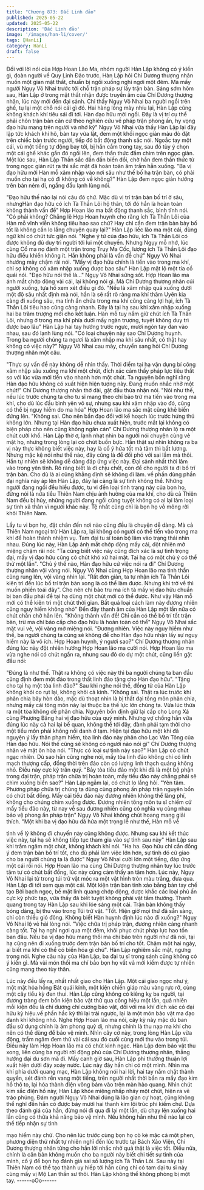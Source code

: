 ```yaml
---
title: "Chương 873: Đắc Linh đảo"
published: 2025-05-22
updated: 2025-05-22
description: 'Đắc Linh đảo'
image: '/images/han-li/cover/'
tags: [HanLi]
category: HanLi
draft: false
---
```


Đối với lời nói của Hợp Hoan Lão Ma, nhóm người Hàn Lập
không có ý kiến gì, đoàn người về Quy Linh Đảo trước.
Hàn Lập hỏi Chí Dương thượng nhân muốn một gian mật thất,
chuẩn bị ngồi xuống nghỉ ngơi một đêm. Mà mấy người Ngụy Vô
Nhai trước tới chỗ trận pháp sư lấy trận bàn.
Sáng sớm hôm sau, Hàn Lập ở trong mật thất nhận được truyền
âm của Chí Dương thượng nhân, lúc này mới đến đại sảnh.
Chỉ thấy Ngụy Vô Nhai ba người ngồi trên ghế, tụ lại một chỗ nói
cái gì đó. Hai hàng lông mày nhíu lại, Hàn Lập cũng không khách
khí tiêu sái đi tới.
Hàn đạo hữu mời ngồi. Đây là vị trí cụ thể phải chôn trận bàn căn
cứ theo nghiên cứu về pháp trận phong ấn, hy vọng đạo hữu
mang trên người và nhớ kỹ" Ngụy Vô Nhai vừa thấy Hàn Lập lại
đây lập tức khách khí hô, bàn tay vừa lật, đem một khối ngọc giản
màu đỏ đặt trên chiếc bàn trước người, tiếp đó bất động thanh sắc
nói.
Ngoắc tay một cái, vù một tiếng tự động bay tới, bị hắn cầm trong
tay, sau đó tùy ý chọn một cái ghế khác gần đó ngồi lên, đem thần
thức đắm chìm trên ngọc giản.
Một lúc sau, Hàn Lập Thần sắc dần dần biến đổi, chờ hắn đem
thần thức từ trong ngọc giản rút ra thì sắc mặt đã hoàn toàn âm
trầm hẳn xuống.
"Ba vị đạo hữu mời Hàn mỗ xâm nhập vào nơi sâu như thế bố hạ
trận bàn, có phải muốn cho tại hạ có đi không có về không?" Hàn
Lập đem ngọc giản hướng trên bàn ném đi, ngẩng đầu lạnh lùng
nói.

"Đạo hữu thế nào lại nói câu đó chứ. Mặc dù vị trí trận bàn bố trí
ở sâu, nhưngHàn đạo hữu có ích Tà Thần Lôi hộ thân, tới đó hắn
là hoàn toàn không thành vấn đề" Hợp Hoan lão ma bất động
thanh sắc, bình tĩnh nói.
"Có phải không? Chẳng lẽ Hợp Hoan huynh cho rằng ích Tà Thần
Lôi của Hàn mỗ vĩnh viễn không tiêu hao sao chứ? Hay chỉ cần
đem trận bàn bày bố tốt là không cần lo lắng chuyện quay lại?"
Hàn Lập liếc lão ma một cái, dùng ngữ khí có chút tức giận nói.
"Nghe ý tứ của đạo hữu, ích Tà Thần Lôi có được không đủ duy
trì người tới lui một chuyến. Nhưng Ngụy mỗ nhớ, lúc cùng Cổ
ma nọ đánh một trận trong Trụy Ma Cốc, lượng ích Tà Thần Lôi
đạo hữu điều khiển không ít. Hắn không phải là vấn đề chứ" Ngụy
Vô Nhai nhướng mày chậm rãi nói.
"Mấy vị đạo hữu chính là tiến vào trong ma khí, chỉ sợ không có
xâm nhập xuống được bao sâu" Hàn Lập mặt lộ một tia cổ quái
nói.
"Đạo hữu nói thế là..." Ngụy Vô Nhai sửng sốt.
Hợp Hoan lão ma ánh mắt chớp động vài cái, lại không nói gì. Mà
Chí Dương thượng nhân cúi người xuống, tựa hồ xem xét điều gì
đó.
"Nếu là xâm nhập quá xuống dưới một độ sâu nhất định mà nói,
hắn là sẽ rất rõ ràng ma khí thâm Uyên kia càng đi xuống sâu, ma
tính ẩn chứa trong ma khí cũng càng lợi hại, ích Tà Thần Lôi tiêu
hao cũng càng nhanh. Đây là tại hạ sau khi xâm nhập xuống hai
ba trăm trượng mới cho kết luận. Hàn mỗ tuy nắm giữ chút ích Tà
Thần Lôi, nhưng ở trong ma khí phía dưới mấy ngàn trượng,
tuyệt không duy trì được bao lâu" Hàn Lập hai tay hướng trước
ngực, mười ngón tay đan vào nhau, sau đó lạnh lùng nói.
"Có loại chuyện này sao Chí Dương huynh. Trong ba người
chúng ta ngươi là xâm nhập ma khí sâu nhất, có thật hay không
có việc này?" Ngụy Vô Nhai cau mày, chuyển sang hỏi Chí Dương
thượng nhân một câu.

"Thực sự vấn đề này không dễ nhìn thấy. Thời điểm tại hạ vận
dụng bí công xâm nhập sâu xuống ma khí một chút, đích xác cảm
thấy pháp lực tiêu thất so với lúc vừa mới tiến vào nhanh hơn một
chút. Ta nguyên bổn nghĩ rằng Hàn đạo hữu không có xuất hiện
hiện tượng này. Đang muốn nhắc nhở một chút!" Chí Dương
thượng nhân thở dài, gật đầu thừa nhận nói.
"Nói như thế, nếu lúc trước chúng ta cho tu sĩ mang theo chí bảo
trừ ma tiến vào trong ma khí, cho dù lúc đầu bình yên vô sự,
nhưng sau khi xâm nhập vào đó, cũng có thể bị nguy hiểm do ma
hóa" Hợp Hoan lão ma sắc mặt cũng khẽ biến đứng lên.
"Không sai. Cho nên bần đạo đối với kế hoạch lúc trước hứng thú
không lớn. Nhưng tại Hàn đạo hữu chưa xuất hiện, trước mắt lại
không có biện pháp cho nên cũng không ngăn cản" Chí Dương
thượng nhân lộ ra một chút cười khổ.
Hàn Lập thờ ơ, lạnh nhạt nhìn ba người nói chuyện cùng vẻ mặt
họ, nhưng trong lòng lại có chút buồn bực.
Hắn thật sự nhìn không ra ba vị này thực không biết việc này, hay
là cố ý hứa tốt mà tâm thì bất lương. Nhưng mặc kệ nói như thế
nào, đây cũng là để đối phó với sai lầm mà thôi. Hắn tự nhiên sẽ
không dễ dàng đáp ứng việc này.
Đại sảnh nhất thời lâm vào trong yên tĩnh.
Rõ ràng biết là đi chịu chết, còn để cho người ta đi bố trí trận bàn.
Cho dù là ai cũng khẳng định sẽ không đi làm.
về phần dùng phần đại nghĩa này áp lên Hàn Lập, đây lại càng là
sự tình không thể.
Những người đang ngồi đều hiểu được, tu vi đến loại tình trạng
này của bọn họ, đừng nói là nửa tiểu Thiên Nam chịu ảnh hưởng
của ma khí, cho dù cả Thiên Nam đều bị hủy, những người đang
ngồi cũng tuyệt không có ai lại làm loại sự tình xả thân vì người
khác này. Tệ nhất cũng chỉ là bọn họ vỗ mông rời khỏi Thiên Nam.

Lấy tu vi bọn họ, đặt chân đến nơi nào cũng đều là chuyện dễ
dàng.
Mà cả Thiên Nam ngoại trừ Hàn Lập ra, lại không có người có thể
tiến vào trong ma khí để hoàn thành nhiệm vụ. Tam đại tu sĩ toàn
bộ lâm vào trạng thái nhìn nhau.
Đúng lúc này, Hàn Lập ánh mắt chớp động mấy cái, đột nhiên mở
miệng chậm rãi nói: "Ta cũng biết việc này cũng đích xác là sự
tình trọng đại, mấy vị đạo hữu cũng có chút khó xử hai mặt. Tại
hạ có một chủ ý có thể thử một lần".
"Chủ ý thế nào, Hàn đạo hữu cứ việc nói ra đi" Chí Dương thượng
nhân vội vàng nói.
Ngụy Vô Nhai cùng Hợp Hoan lão ma tinh thần cũng rung lên, vội
vàng nhìn lại.
"Rất đơn giản, ta tự nhận ích Tà Thần Lôi kiên trì đến lúc bố trí
trận bàn xong là có thể làm được. Nhưng khi trở về thì muốn
phiền toái đây".
Cho nên chí bảo tru ma ích tà mấy vị đạo hữu chuẩn bị ban đầu
phải để tại hạ dùng một chút mới có thể được. Như vậy Hàn mỗ
mới có thể kiên trì một chút thời gian. Bất quá loại cách làm này
đương nhiên cũng nguy hiểm không nhỏ" Đến đây thanh âm của
Hàn Lập một lần nữa có chút chần chờ hẳn lên.
"Không thành vấn đề! Chỉ cần có thể bố trí tốt trận bàn, trừ ma chí
bảo cấp cho đạo hữu là hoàn toàn có thể" Ngụy Vô Nhai sắc mặt
vui vẻ, vội vàng mở miệng nói.
"Đương nhiên. Việc này nguy hiểm như thế, ba người chúng ta
cũng sẽ không để cho Hàn đạo hữu nhận lấy sự nguy hiểm này là
vô ích. Hợp Hoan huynh, ý ngươi sao?" Chí Dương thượng nhân
đúng lúc này đột nhiên hướng Hợp Hoan lão ma cười nói.
Hợp Hoan lão ma vừa nghe nói có chút ngẩn ra, nhưng sau đó do
dự một chút, cũng liền gật đầu nói:

"Đúng là như thế. Thật ra không có việc này thì ba người chúng ta
ban đầu cũng định đem một đảo trong thất linh đảo tặng cho Hàn
đạo hữu".
"Tặng cho tại hạ một tòa linh đảo?" Sau khi nghe nói thế, đồng tử
của Hàn Lập không khỏi co rụt lại, không khỏi cả kinh.
"Không sai. Thật ra lúc trước khi phân chia bảy hòn đảo, mặc dù
thoạt nhìn là bị thất đại tông môn phân chia, nhưng mấy cái tông
môn này lại thuộc ba thế lực lớn chúng ta. Vừa lúc thừa ra một tòa
không dễ phân chia. Nguyên bổn định giữ lại cấp cho Long Xá
cùng Phượng Băng hai vị đạo hữu của quý minh. Nhưng vợ
chồng hắn vừa đúng lúc này cả hai lại bế quan, không thể tới đây,
đành phải tạm thời cho một tiểu môn phái không nổi danh ở tạm.
Hiện tại đạo hữu một khi đã nguyện ý lấy thân phạm hiểm, tòa linh
đảo này phân cho Lạc Vân Tông của Hàn đạo hữu. Nói thế cũng
sẽ không có người nào nói gì" Chí Dương thượng nhân vẻ mặt ôn
hòa nói.
"Thực có loại sự tình này sao?" Hàn Lập có chút ngạc nhiên.
Dù sao hắn cũng nghe nói, mấy tòa linh đảo không chỉ có linh
mạch thượng cấp, đồng thời trên đảo còn có lượng linh thạch
quáng không nhỏ. Điều này cực kỳ trân quý.
"Bảy tòa tiểu đảo một khi đã là một bộ phận trong đại trận, pháp
trận chữa trị hoàn toàn, mấy tiểu đảo này chẳng phải sẽ chìm
xuống biển sao?" Hàn Lập ngẫm lại, có chút lo lắng hỏi.
"Yên tâm. Phương pháp chữa trị chúng ta dùng cùng phong ấn
pháp trận nguyên bổn có chút bất đồng.
Mấy cái tiểu đảo này đương nhiên không thể lãng phí, không cho
chúng chìm xuống được. Đương nhiên tông môn tu sĩ chiếm cứ
mấy tiểu đảo này, từ nay về sau đương nhiên cũng có nghĩa vụ
cùng nhau bảo vệ phong ấn pháp trận" Ngụy Vô Nhai không chút
hoang mang giải thích.
"Một khi ba vị đạo hữu đã hứa một trọng lễ như thế, Hàn mỗ về

tình về lý không đi chuyến này cũng không được. Nhưng sau khi
kết thúc việc này, tại hạ sẽ không tiếp tục tham gia vào sự tình
sau này" Hàn Lập sau khi trầm ngâm một chút, không khách khí
nói.
"Ha ha. Đạo hữu chỉ cần đồng ý đem trận bàn bố trí tốt, cho dù
phải làm việc lớn hơn, sự tình đó cứ giao cho ba người chúng ta
là được" Ngụy Vô Nhai cười lớn một tiếng, đáp ứng một cái rồi
nói.
Hợp Hoan lão ma cùng Chí Dương thượng nhân tuy lúc trước
tâm tư có chút bất đồng, lúc này cũng cảm thấy an tâm hơn.
Lúc này, Ngụy Vô Nhai lại từ trong túi trữ vật móc ra một vật hình
tròn màu trắng, đưa qua.
Hàn Lập đi tới xem qua một cái.
Một kiện trận bàn tinh xảo bằng bàn tay chế tạo Bởi bạch ngọc,
bề mặt linh quang chớp động, được khắc các loại phù ấn cực kỳ
phức tạp, vừa thấy đã biết tuyệt không phải vật tầm thường.
Thanh quang trong tay Hàn Lập sau khi lóe sáng một cái. Trận
bàn không thấy bóng dáng, bị thu vào trong Túi trữ vật.
"Tốt. Hiện giờ mọi thứ đã sẵn sàng, chỉ còn thiếu gió đông. Không
biết Hàn huynh định lúc nào đi xuống?" Ngụy Vô Nhai lộ vẻ hài
lòng nói.
"Việc chữa trị pháp trận, đương nhiên càng nhanh càng tốt. Tại hạ
nghỉ ngơi qua một đêm, khôi phục chút pháp lực hao tốn ban đầu.
Nếu ba vị đạo hữu mang thối ma chi bảo trên người như đã nói,
tại hạ cũng nên đi xuống trước đem trận bàn bố trí cho tốt. Chậm
một hai ngày, ai biết ma khí có thể có biến hóa gì chứ".
Hàn Lập nghiêm sắc mặt, ngưng trọng nói.
Nghe câu này của Hàn Lập, ba đại tu sĩ trong sảnh cũng không có
ý kiến gì. Mà vài món thối ma chí bảo bọn họ vất vả mới kiếm
được tự nhiên cũng mang theo tùy thân.

Lúc này đều lấy ra, nhất nhất giao cho Hàn Lập.
Một cái giao ngọc như ý, một mặt hỏa hồng Bát quái kính, một
kiện chiến giáp màu vàng rực rỡ, cùng một cây tiểu kỳ đen thui.
Hàn Lập cũng không có kiêng kỵ ba người, tại đương tràng đem
bốn kiện bảo vật thử qua công hiệu một lần, quả nhiên mỗi kiện
đều là chí dương chí cương bảo vật, đối với ma khí đích xác có
đại hữu kỳ hiệu.về phần hắc kỳ thì lại trái ngược, lại là một món
bảo vật ma đạo danh khí không nhỏ.
Nghe Hợp Hoan lão ma nói, cây kỳ này mặc dù ban đầu sử dụng
chính là âm phong quỷ dị, nhưng chính là thu nạp ma khí cho nên
có thể dùng để bảo vệ mình.
Nhìn cây cờ này, trong lòng Hàn Lập vừa động, trầm ngâm đem
thử vài cái sau đó cuối cùng mới thu vào trong túi.
Điều này làm Hợp Hoan lão ma có chút kinh ngạc.
Hàn Lập đem bảo vật thu xong, liền cùng ba người rời động phủ
của Chí Dương thượng nhân, thẳng hướng đại du sơn mà đi.
Mấy canh giờ sau, Hàn Lập phi thường thuận lợi xuất hiện dưới
đáy xoáy nước. Lúc này đây hắn chỉ có một mình.
Nhìn ma khí phía dưới quang mạc, Hàn Lập không nói hai lời, hai
tay nắm chặt thành quyền, sét đánh rền vang một tiếng, trên
người nhất thời bắn ra mấy đạo kim hồ thô to, lại hóa thành điện
võng bám vào trên màn hào quang.
Nhìn chút kim sắc điện hồ này, Hàn Lập khóe miệng nhấp nháy
một chút, hiện ra vẻ trào phúng.
Đám người Ngụy Vô Nhai đúng là lão gian cự hoạt, cũng không
thể nghĩ đến hắn có được bảy mươi hai thanh kim lôi trúc phi
kiếm chứ. Dựa theo đánh giá của hắn, đừng nói đi qua đi lại một
lần, dù chạy lên xuống hai lần cũng có thừa khả năng bảo vệ
mình. Nếu không hắn như thế nào lại có thể tiếp nhận sự tình

mạo hiểm này chứ.
Cho nên lúc trước cùng bọn họ cò kè mặc cả một phen, phương
diện thứ nhất tự nhiên nghĩ đến lúc trước tại Bách Xảo Viện, Chí
Dương thượng nhân từng cho hắn lời nhắc nhở quả thật là việc
tốt. Điều nữa, chính là căn bản không muốn cho ba người này
biết chi tiết sự tình của mình, cố ý để bọn họ đánh giá sai số
lượng ích Tà Thần Lôi.
Sau này tại Thiên Nam có thể tạo thành uy hiếp tới hắn cũng chỉ
có tam đại tu sĩ này cùng mấy vị Mộ Lan thần sư thôi. Hàn Lập
không thể không phòng bị một tay.
------oOo------

